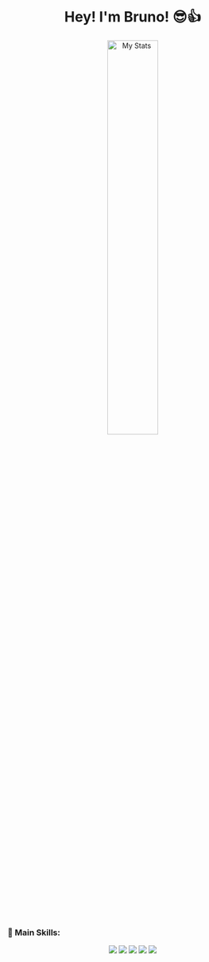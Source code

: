 <h1 align="center">Hey! I'm Bruno! 😎👍</h1>

<div align="center">
  <img alt="My Stats" width="45%" src="https://awesome-github-stats.azurewebsites.net/user-stats/silenciopz?cardType=github&theme=dark"/>
</div>

### 🚀 Main Skills:
<p align="center">
  <img src="https://img.shields.io/badge/Kotlin-Junior-%237F52FF?logo=kotlin&logoColor=white"/>
  <img src="https://img.shields.io/badge/Android-Junior-%233DDC84?logo=android&logoColor=white"/>
  <img src="https://img.shields.io/badge/Java-Junior-%23ED8B00?logo=openjdk&logoColor=white"/>
  <img src="https://img.shields.io/badge/HTML5-Junior-%23E34F26?logo=html5&logoColor=white"/>
  <img src="https://img.shields.io/badge/CSS3-Junior-%231572B6?logo=css3&logoColor=white"/>
</p>
